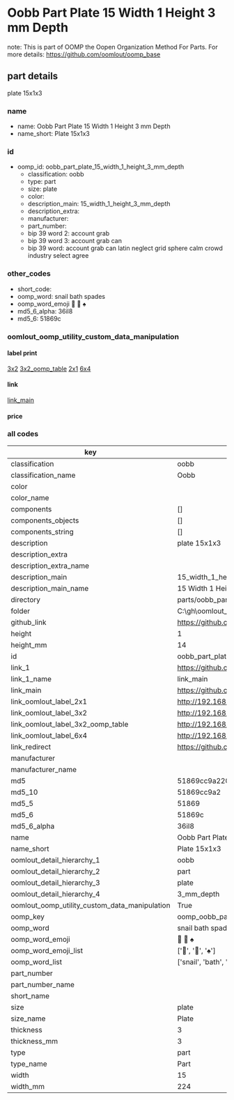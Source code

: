 # Oobb Part Plate 15 Width 1 Height 3 mm Depth  

note: This is part of OOMP the Oopen Organization Method For Parts. For more details: https://github.com/oomlout/oomp_base

##  part details
  



plate 15x1x3



### name
* name: Oobb Part Plate 15 Width 1 Height 3 mm Depth
* name_short: Plate 15x1x3 
### id
* oomp_id: oobb_part_plate_15_width_1_height_3_mm_depth
  * classification: oobb
  * type: part
  * size: plate
  * color: 
  * description_main: 15_width_1_height_3_mm_depth
  * description_extra: 
  * manufacturer: 
  * part_number: 
  * bip 39 word 2: account grab
  * bip 39 word 3: account grab can
  * bip 39 word: account grab can latin neglect grid sphere calm crowd industry select agree

### other_codes
* short_code: 
* oomp_word: snail bath spades
* oomp_word_emoji :snail: :bath: :spades:
* md5_6_alpha: 36il8
* md5_6: 51869c






### oomlout_oomp_utility_custom_data_manipulation
#### label print
[3x2](http://192.168.1.245:1112/?label=oomp%2036il8)
[3x2_oomp_table](http://192.168.1.108:1112/?label=oomp%2036il8)
[2x1](http://192.168.1.242:1112/?label=oomp%2036il8)
[6x4](http://192.168.1.55:1112/?label=oomp%2036il8)    

#### link

[link_main](https://github.com/oomlout/oomlout_oobb_version_4_generated_parts/tree/main/navigation_oomp/oobb/part/plate/15_width_1_height_3_mm_depth/part)                              

#### price







### all codes 
| key | value |  
| --- | --- |  
| classification | oobb |  
| classification_name | Oobb |  
| color |  |  
| color_name |  |  
| components | [] |  
| components_objects | [] |  
| components_string | [] |  
| description | plate 15x1x3 |  
| description_extra |  |  
| description_extra_name |  |  
| description_main | 15_width_1_height_3_mm_depth |  
| description_main_name | 15 Width 1 Height 3 mm Depth |  
| directory | parts/oobb_part_plate_15_width_1_height_3_mm_depth |  
| folder | C:\gh\oomlout_oobb_version_4_generated_parts\parts\oobb_part_plate_15_width_1_height_3_mm_depth |  
| github_link | https://github.com/oomlout/oomlout_oomp_part_src/tree/main/parts/oobb_part_plate_15_width_1_height_3_mm_depth |  
| height | 1 |  
| height_mm | 14 |  
| id | oobb_part_plate_15_width_1_height_3_mm_depth |  
| link_1 | https://github.com/oomlout/oomlout_oobb_version_4_generated_parts/tree/main/navigation_oomp/oobb/part/plate/15_width_1_height_3_mm_depth/part |  
| link_1_name | link_main |  
| link_main | https://github.com/oomlout/oomlout_oobb_version_4_generated_parts/tree/main/navigation_oomp/oobb/part/plate/15_width_1_height_3_mm_depth/part |  
| link_oomlout_label_2x1 | http://192.168.1.242:1112/?label=oomp%2036il8 |  
| link_oomlout_label_3x2 | http://192.168.1.245:1112/?label=oomp%2036il8 |  
| link_oomlout_label_3x2_oomp_table | http://192.168.1.108:1112/?label=oomp%2036il8 |  
| link_oomlout_label_6x4 | http://192.168.1.55:1112/?label=oomp%2036il8 |  
| link_redirect | https://github.com/oomlout/oomlout_oobb_version_4_generated_parts/tree/main/parts/oobb_plate_15_01_03 |  
| manufacturer |  |  
| manufacturer_name |  |  
| md5 | 51869cc9a2209a2d99ca07d641d9500c |  
| md5_10 | 51869cc9a2 |  
| md5_5 | 51869 |  
| md5_6 | 51869c |  
| md5_6_alpha | 36il8 |  
| name | Oobb Part Plate 15 Width 1 Height 3 mm Depth |  
| name_short | Plate 15x1x3  |  
| oomlout_detail_hierarchy_1 | oobb |  
| oomlout_detail_hierarchy_2 | part |  
| oomlout_detail_hierarchy_3 | plate |  
| oomlout_detail_hierarchy_4 | 3_mm_depth |  
| oomlout_oomp_utility_custom_data_manipulation | True |  
| oomp_key | oomp_oobb_part_plate_15_width_1_height_3_mm_depth |  
| oomp_word | snail bath spades |  
| oomp_word_emoji | :snail: :bath: :spades: |  
| oomp_word_emoji_list | [':snail:', ':bath:', ':spades:'] |  
| oomp_word_list | ['snail', 'bath', 'spades'] |  
| part_number |  |  
| part_number_name |  |  
| short_name |  |  
| size | plate |  
| size_name | Plate |  
| thickness | 3 |  
| thickness_mm | 3 |  
| type | part |  
| type_name | Part |  
| width | 15 |  
| width_mm | 224 |  
